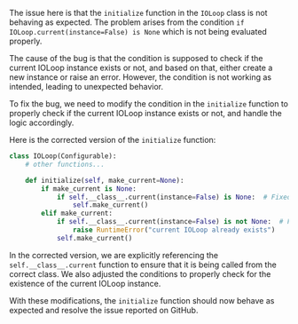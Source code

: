 The issue here is that the `initialize` function in the `IOLoop` class is not behaving as expected. The problem arises from the condition `if IOLoop.current(instance=False) is None` which is not being evaluated properly. 

The cause of the bug is that the condition is supposed to check if the current IOLoop instance exists or not, and based on that, either create a new instance or raise an error. However, the condition is not working as intended, leading to unexpected behavior.

To fix the bug, we need to modify the condition in the `initialize` function to properly check if the current IOLoop instance exists or not, and handle the logic accordingly.

Here is the corrected version of the `initialize` function:

```python
class IOLoop(Configurable):
    # other functions...

    def initialize(self, make_current=None):
        if make_current is None:
            if self.__class__.current(instance=False) is None:  # Fixed line
                self.make_current()
        elif make_current:
            if self.__class__.current(instance=False) is not None:  # Fixed line
                raise RuntimeError("current IOLoop already exists")
            self.make_current()
```

In the corrected version, we are explicitly referencing the `self.__class__.current` function to ensure that it is being called from the correct class. We also adjusted the conditions to properly check for the existence of the current IOLoop instance.

With these modifications, the `initialize` function should now behave as expected and resolve the issue reported on GitHub.